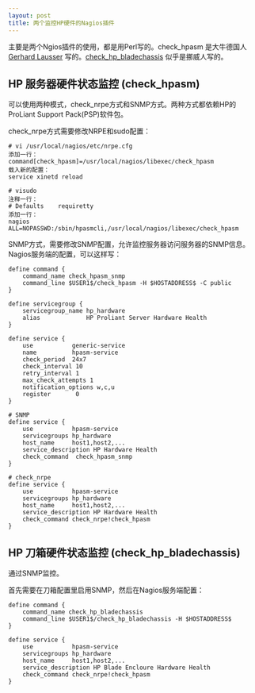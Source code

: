 ```yaml
---
layout: post
title: 两个监控HP硬件的Nagios插件
---
```


主要是两个Ngios插件的使用，都是用Perl写的。check_hpasm 是大牛德国人 [Gerhard Lausser](https://github.com/lausser) 写的。[check_hp_bladechassis](http://folk.uio.no/trondham/software/) 似乎是挪威人写的。

## HP 服务器硬件状态监控 (check_hpasm)

可以使用两种模式，check_nrpe方式和SNMP方式。两种方式都依赖HP的ProLiant Support Pack(PSP)软件包。

check_nrpe方式需要修改NRPE和sudo配置：

    # vi /usr/local/nagios/etc/nrpe.cfg
	添加一行：
	command[check_hpasm]=/usr/local/nagios/libexec/check_hpasm
	载入新的配置：
	service xinetd reload

	# visudo
	注释一行：
    # Defaults    requiretty
	添加一行：
	nagios ALL=NOPASSWD:/sbin/hpasmcli,/usr/local/nagios/libexec/check_hpasm

SNMP方式，需要修改SNMP配置，允许监控服务器访问服务器的SNMP信息。Nagios服务端的配置，可以这样写：

	define command {
		command_name check_hpasm_snmp
		command_line $USER1$/check_hpasm -H $HOSTADDRESS$ -C public
	}

	define servicegroup {
		servicegroup_name hp_hardware
		alias             HP Proliant Server Hardware Health
	}

	define service {
		use           generic-service
		name          hpasm-service
		check_period  24x7
		check_interval 10
		retry_interval 1
		max_check_attempts 1
		notification_options w,c,u
		register       0
	}

	# SNMP
	define service {
		use           hpasm-service
		servicegroups hp_hardware
		host_name     host1,host2,...
		service_description HP Hardware Health
		check_command  check_hpasm_snmp
	}

    # check_nrpe
	define service {
		use           hpasm-service
		servicegroups hp_hardware
		host_name     host1,host2,...
		service_description HP Hardware Health
		check_command check_nrpe!check_hpasm
	}

## HP 刀箱硬件状态监控 (check_hp_bladechassis)

通过SNMP监控。

首先需要在刀箱配置里启用SNMP，然后在Nagios服务端配置：

	define command {
		command_name check_hp_bladechassis
		command_line $USER1$/check_hp_bladechassis -H $HOSTADDRESS$
	}

	define service {
		use           hpasm-service
		servicegroups hp_hardware
		host_name     host1,host2,...
		service_description HP Blade Encloure Hardware Health
		check_command check_nrpe!check_hpasm
	}
